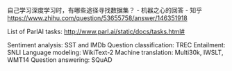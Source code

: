 自己学习深度学习时，有哪些途径寻找数据集？ - 机器之心的回答 - 知乎
https://www.zhihu.com/question/53655758/answer/146351918

List of ParlAI tasks: http://www.parl.ai/static/docs/tasks.html#

Sentiment analysis: SST and IMDb
Question classification: TREC
Entailment: SNLI
Language modeling: WikiText-2
Machine translation: Multi30k, IWSLT, WMT14
Question answering: SQuAD
